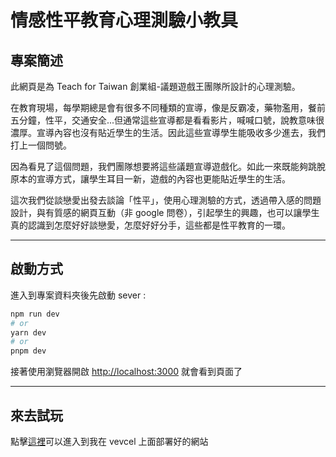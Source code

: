 # 情感性平教育心理測驗小教具

## 專案簡述

此網頁是為 Teach for Taiwan 創業組-議題遊戲王團隊所設計的心理測驗。

在教育現場，每學期總是會有很多不同種類的宣導，像是反霸凌，藥物濫用，餐前五分鐘，性平，交通安全...但通常這些宣導都是看看影片，喊喊口號，說教意味很濃厚。宣導內容也沒有貼近學生的生活。因此這些宣導學生能吸收多少進去，我們打上一個問號。

因為看見了這個問題，我們團隊想要將這些議題宣導遊戲化。如此一來既能夠跳脫原本的宣導方式，讓學生耳目一新，遊戲的內容也更能貼近學生的生活。

這次我們從談戀愛出發去談論「性平」，使用心理測驗的方式，透過帶入感的問題設計，與有質感的網頁互動（非 google 問卷），引起學生的興趣，也可以讓學生真的認識到怎麼好好談戀愛，怎麼好好分手，這些都是性平教育的一環。

---

## 啟動方式

進入到專案資料夾後先啟動 sever :

```bash
npm run dev
# or
yarn dev
# or
pnpm dev
```

接著使用瀏覽器開啟 [http://localhost:3000](http://localhost:3000) 就會看到頁面了

---

## 來去試玩

點擊[這裡](love-guide-50201sdhh-belong112.vercel.app)可以進入到我在 vevcel 上面部署好的網站
